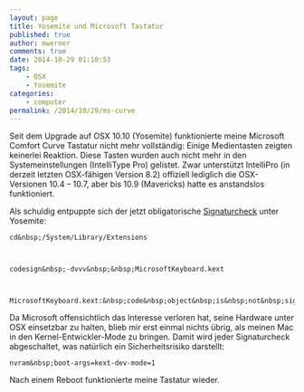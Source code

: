 ```yaml
---
layout: page
title: Yosemite und Microsoft Tastatur
published: true
author: mwerner
comments: true
date: 2014-10-29 01:10:53
tags:
    - OSX
    - Yosemite
categories:
    - computer
permalink: /2014/10/29/ms-curve
---
```

Seit dem Upgrade auf OSX 10.10 (Yosemite) funktionierte meine Microsoft Comfort Curve Tastatur nicht mehr vollständig: Einige Medientasten zeigten keinerlei Reaktion. Diese Tasten wurden auch nicht mehr in den Systemeinstellungen (IntelliType Pro) gelistet. Zwar unterstützt IntelliPro (in derzeit letzten OSX-fähigen Version 8.2) offiziell lediglich die OSX-Versionen 10.4 &#8211; 10.7, aber bis 10.9 (Mavericks) hatte es anstandslos funktioniert.
  



  
Als schuldig entpuppte sich der jetzt obligatorische [Signaturcheck][1] unter Yosemite:
  



  
    cd&nbsp;/System/Library/Extensions
  
  
  
    codesign&nbsp;-dvvv&nbsp;&nbsp;MicrosoftKeyboard.kext
  
  
  
    MicrosoftKeyboard.kext:&nbsp;code&nbsp;object&nbsp;is&nbsp;not&nbsp;signed&nbsp;at&nbsp;all
  



  
Da Microsoft offensichtlich das Interesse verloren hat, seine Hardware unter OSX einsetzbar zu halten, blieb mir erst einmal nichts übrig, als meinen Mac in den Kernel-Entwickler-Mode zu bringen. Damit wird jeder Signaturcheck abgeschaltet, was natürlich ein Sicherheitsrisiko darstellt:
  



  
    nvram&nbsp;boot-args=kext-dev-mode=1
  



  
Nach einem Reboot funktionierte meine Tastatur wieder.

 [1]: https://www.mactechnews.de/forum/discussion/Apple-Jailbreaks-kuenftig-auch-fuer-Mac-OS-X-Yosemite-erforderlich-319283.html
